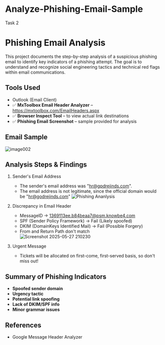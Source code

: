 # Analyze-Phishing-Email-Sample
Task 2

# Phishing Email Analysis

This project documents the step-by-step analysis of a suspicious phishing email to identify key indicators of a phishing attempt. The goal is to understand and recognize social engineering tactics and technical red flags within email communications.

## Tools Used

- Outlook (Email Client)
- ✅ **MxToolbox Email Header Analyzer** – https://mxtoolbox.com/EmailHeaders.aspx
- ✅ **Browser Inspect Tool** – to view actual link destinations
- ✅ **Phishing Email Screenshot** – sample provided for analysis

## Email Sample
![image002](https://github.com/user-attachments/assets/cfb65d54-1a29-4973-bc25-f3098848f60d)

## Analysis Steps & Findings
1. Sender's Email Address
   - The sender's email address was "hr@gpdrejinds.com".
   - The email address is not legitimate, since the official domain would be "hr@godrejinds.com"
     ![Phishing Ananlysis](https://github.com/user-attachments/assets/a2695ce3-9206-4c34-92b3-1d2eccfb4e9e)

2. Discrepancy in Email Header
   - MessageID -> 1369113ee.b84beaa7@psm.knowbe4.com
   - SPF (Sender Policy Framework) -> Fail (Likely spoofed)
   - DKIM (DomainKeys Identified Mail) -> Fail (Possible Forgery)
   - From and Return Path don't match
     ![Screenshot 2025-05-27 210230](https://github.com/user-attachments/assets/fe653350-d04a-476e-bc88-01182e0a4a97)

3. Urgent Message
   - Tickets will be allocated on first-come, first-served basis, so don't miss out!
     
## Summary of Phishing Indicators

- **Spoofed sender domain**
- **Urgency tactic**
- **Potential link spoofing**
- **Lack of DKIM/SPF info**
- **Minor grammar issues**

## References

- Google Message Header Analyzer
